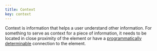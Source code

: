 ```yaml
---
title: Context
key: context
---
```


Context is information that helps a user understand other information.
For something to serve as context for a piece of information, it needs to be located in close proximity of the element or have a [programmatically determinable](https://www.w3.org/TR/WCAG21/#dfn-programmatically-determinable) connection to the element.

